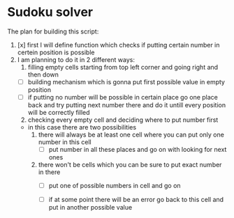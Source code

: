 # Sudoku solver

The plan for building this script:
1. [x] first I will define function which checks if putting certain number in certein position is possible
2. I am planning to do it in 2 different ways: 
   1. filling empty cells starting from top left corner and going right and then down
   - [ ] building mechanism which is gonna put first possible value in empty position
   - [ ] if putting no number will be possible in certain place go one place back and try putting next number there and do it untill every position will be correctly filled
   2. checking every empty cell and deciding where to put number first
   - in this case there are two possibilities
     1. there will always be at least one cell where you can put only one number in this cell
         - [ ] put number in all these places and go on with looking for next ones
     2. there won't be cells which you can be sure to put exact number in there
         - [ ] put one of possible numbers in cell and go on
         - [ ] if at some  point there will be an error go back to this cell and put in another possible value
   